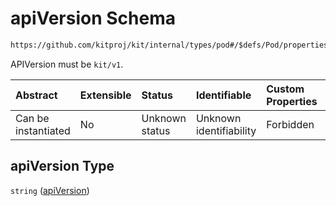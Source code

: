 # apiVersion Schema

```txt
https://github.com/kitproj/kit/internal/types/pod#/$defs/Pod/properties/apiVersion
```

APIVersion must be `kit/v1`.

| Abstract            | Extensible | Status         | Identifiable            | Custom Properties | Additional Properties | Access Restrictions | Defined In                                                            |
| :------------------ | :--------- | :------------- | :---------------------- | :---------------- | :-------------------- | :------------------ | :-------------------------------------------------------------------- |
| Can be instantiated | No         | Unknown status | Unknown identifiability | Forbidden         | Allowed               | none                | [pod.schema.json\*](../../out/pod.schema.json "open original schema") |

## apiVersion Type

`string` ([apiVersion](pod-defs-pod-properties-apiversion.md))
